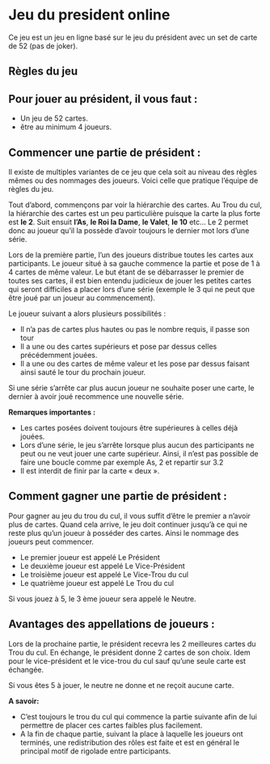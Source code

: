 # Jeu du president online

Ce jeu est un jeu en ligne basé sur le jeu du président avec un set de carte de 52 (pas de joker).

## Règles du jeu

## Pour jouer au président, il vous faut :

- Un jeu de 52 cartes.
- être au minimum 4 joueurs.

## Commencer une partie de président :

Il existe de multiples variantes de ce jeu que cela soit au niveau des règles mêmes ou des nommages des joueurs. Voici celle que pratique l’équipe de règles du jeu.

Tout d’abord, commençons par voir la hiérarchie des cartes. Au Trou du cul, la hiérarchie des cartes est un peu particulière puisque la carte la plus forte est **le 2**. Suit ensuit **l’As**, **le Roi la Dame**, **le Valet**, **le 10** etc… Le 2 permet donc au joueur qu’il la possède d’avoir toujours le dernier mot lors d’une série.

Lors de la première partie, l’un des joueurs distribue toutes les cartes aux participants. Le joueur situé à sa gauche commence la partie et pose de 1 à 4 cartes de même valeur. Le but étant de se débarrasser le premier de toutes ses cartes, il est bien entendu judicieux de jouer les petites cartes qui seront difficiles a placer lors d’une série (exemple le 3 qui ne peut que être joué par un joueur au commencement).

Le joueur suivant a alors plusieurs possibilités :

- Il n’a pas de cartes plus hautes ou pas le nombre requis, il passe son tour
- Il a une ou des cartes supérieurs et pose par dessus celles précédemment jouées.
- Il a une ou des cartes de même valeur et les pose par dessus faisant ainsi sauté le tour du prochain joueur.

Si une série s’arrête car plus aucun joueur ne souhaite poser une carte, le dernier à avoir joué recommence une nouvelle série.

**Remarques importantes :**

- Les cartes posées doivent toujours être supérieures à celles déjà jouées.
- Lors d’une série, le jeu s’arrête lorsque plus aucun des participants ne peut ou ne veut jouer une carte supérieur. Ainsi, il n’est pas possible de faire une boucle comme par exemple As, 2 et repartir sur 3.2
- Il est interdit de finir par la carte « deux ». 

## Comment gagner une partie de président :

Pour gagner au jeu du trou du cul, il vous suffit d’être le premier a n’avoir plus de cartes. Quand cela arrive, le jeu doit continuer jusqu’à ce qui ne reste plus qu’un joueur à posséder des cartes. Ainsi le nommage des joueurs peut commencer.

- Le premier joueur est appelé Le Président
- Le deuxième joueur est appelé Le Vice-Président
- Le troisième joueur est appelé Le Vice-Trou du cul
- Le quatrième joueur est appelé Le Trou du cul

Si vous jouez à 5, le 3 ème joueur sera appelé le Neutre.

## Avantages des appellations de joueurs :

Lors de la prochaine partie, le président recevra les 2 meilleures cartes du Trou du cul. En échange, le président donne 2 cartes de son choix.
Idem pour le vice-président et le vice-trou du cul sauf qu’une seule carte est échangée.

Si vous êtes 5 à jouer, le neutre ne donne et ne reçoit aucune carte.

**A savoir:**

- C’est toujours le trou du cul qui commence la partie suivante afin de lui permettre de placer ces cartes faibles plus facilement.
- A la fin de chaque partie, suivant la place à laquelle les joueurs ont terminés, une redistribution des rôles est faite et est en général le principal motif de rigolade entre participants.
